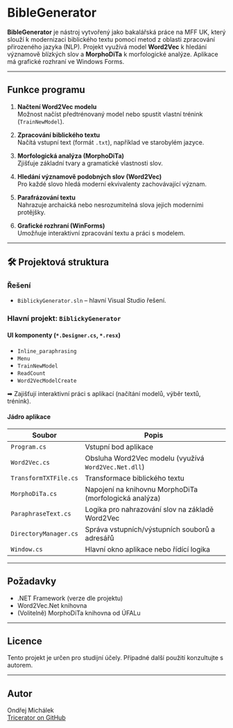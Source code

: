 # BibleGenerator

**BibleGenerator** je nástroj vytvořený jako bakalářská práce na MFF UK, který slouží k modernizaci biblického textu pomocí metod z oblasti zpracování přirozeného jazyka (NLP). Projekt využívá model **Word2Vec** k hledání významově blízkých slov a **MorphoDiTa** k morfologické analýze. Aplikace má grafické rozhraní ve Windows Forms.

---

## Funkce programu

1. **Načtení Word2Vec modelu**  
   Možnost načíst předtrénovaný model nebo spustit vlastní trénink (`TrainNewModel`).

2. **Zpracování biblického textu**  
   Načítá vstupní text (formát `.txt`), například ve starobylém jazyce.

3. **Morfologická analýza (MorphoDiTa)**  
   Zjišťuje základní tvary a gramatické vlastnosti slov.

4. **Hledání významově podobných slov (Word2Vec)**  
   Pro každé slovo hledá moderní ekvivalenty zachovávající význam.

5. **Parafrázování textu**  
   Nahrazuje archaická nebo nesrozumitelná slova jejich moderními protějšky.

6. **Grafické rozhraní (WinForms)**  
   Umožňuje interaktivní zpracování textu a práci s modelem.

---

## 🛠️ Projektová struktura

### Řešení

- `BiblickyGenerator.sln` – hlavní Visual Studio řešení.

### Hlavní projekt: `BiblickyGenerator`

#### UI komponenty (`*.Designer.cs`, `*.resx`)

- `Inline_paraphrasing`  
- `Menu`  
- `TrainNewModel`  
- `ReadCount`  
- `Word2VecModelCreate`  

➡ Zajišťují interaktivní práci s aplikací (načítání modelů, výběr textů, trénink).

#### Jádro aplikace

| Soubor | Popis |
|--------|-------|
| `Program.cs` | Vstupní bod aplikace |
| `Word2Vec.cs` | Obsluha Word2Vec modelu (využívá `Word2Vec.Net.dll`) |
| `TransformTXTFile.cs` | Transformace biblického textu |
| `MorphoDiTa.cs` | Napojení na knihovnu MorphoDiTa (morfologická analýza) |
| `ParaphraseText.cs` | Logika pro nahrazování slov na základě Word2Vec |
| `DirectoryManager.cs` | Správa vstupních/výstupních souborů a adresářů |
| `Window.cs` | Hlavní okno aplikace nebo řídící logika |

---

## Požadavky

- .NET Framework (verze dle projektu)
- Word2Vec.Net knihovna
- (Volitelně) MorphoDiTa knihovna od ÚFALu

---

## Licence

Tento projekt je určen pro studijní účely. Případné další použití konzultujte s autorem.

---

## Autor

Ondřej Michálek  
[Tricerator on GitHub](https://github.com/Tricerator)
